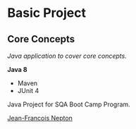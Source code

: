 # Basic Project
## Core Concepts

*Java application to cover core concepts.*

**Java 8**

* Maven
* JUnit 4

Java Project for SQA Boot Camp Program. 

[Jean-Francois Nepton](http://sqasolution.com)